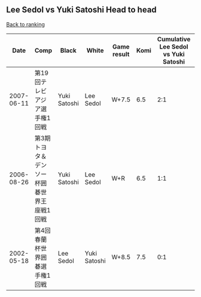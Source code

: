 ## Lee Sedol vs Yuki Satoshi Head to head

[Back to ranking](../../index.md)




| **Date** | **Comp** | **Black** | **White** | **Game result** | **Komi** | **Cumulative Lee Sedol vs Yuki Satoshi** | **Lee Sedol streak** | **Yuki Satoshi streak** | 
| --- | --- | --- | --- | --- | --- | --- | --- | --- |
| 2007-06-11 | 第19回テレビアジア選手権1回戦 | Yuki Satoshi | Lee Sedol | W+7.5 | 6.5 | 2:1 | 2 | 0 | 
| 2006-08-26 | 第3期トヨタ＆デンソー杯囲碁世界王座戦1回戦 | Yuki Satoshi | Lee Sedol | W+R | 6.5 | 1:1 | 1 | 0 | 
| 2002-05-18 | 第4回春蘭杯世界囲碁選手権1回戦 | Lee Sedol | Yuki Satoshi | W+8.5 | 7.5 | 0:1 | 0 | 1 |




